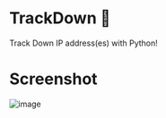 # TrackDown 🎯
Track Down IP address(es) with Python!

# Screenshot
![image](https://user-images.githubusercontent.com/76164598/166468650-4c566356-50a9-4ad2-9e52-32662337ee89.png)
